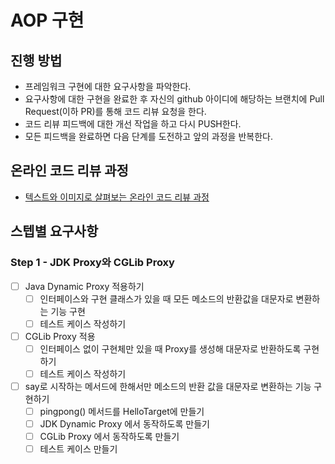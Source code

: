 # AOP 구현
## 진행 방법
* 프레임워크 구현에 대한 요구사항을 파악한다.
* 요구사항에 대한 구현을 완료한 후 자신의 github 아이디에 해당하는 브랜치에 Pull Request(이하 PR)를 통해 코드 리뷰 요청을 한다.
* 코드 리뷰 피드백에 대한 개선 작업을 하고 다시 PUSH한다.
* 모든 피드백을 완료하면 다음 단계를 도전하고 앞의 과정을 반복한다.

## 온라인 코드 리뷰 과정
* [텍스트와 이미지로 살펴보는 온라인 코드 리뷰 과정](https://github.com/next-step/nextstep-docs/tree/master/codereview)

## 스텝별 요구사항

### Step 1 - JDK Proxy와 CGLib Proxy
- [ ] Java Dynamic Proxy 적용하기
    -[ ] 인터페이스와 구현 클래스가 있을 때 모든 메소드의 반환값을 대문자로 변환하는 기능 구현
    -[ ] 테스트 케이스 작성하기
- [ ] CGLib Proxy 적용
    - [ ] 인터페이스 없이 구현체만 있을 때 Proxy를 생성해 대문자로 반환하도록 구현하기
    - [ ] 테스트 케이스 작성하기
- [ ] say로 시작하는 메서드에 한해서만 메소드의 반환 값을 대문자로 변환하는 기능 구현하기
  - [ ] pingpong() 메서드를 HelloTarget에 만들기
  - [ ] JDK Dynamic Proxy 에서 동작하도록 만들기 
  - [ ] CGLib Proxy 에서 동작하도록 만들기
  - [ ] 테스트 케이스 만들기